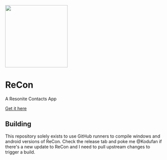 <img src="https://github.com/Nutcake/ReCon/raw/main/assets/images/logo512.png" width="200"/>

# ReCon

A Resonite Contacts App

[Get it here](https://github.com/Nutcake/ReCon/releases/latest)

## Building

This repository solely exists to use GitHub runners to compile windows and android versions of ReCon. Check the release tab and poke me @Kodufan if there's a new update to ReCon and I need to pull upstream changes to trigger a build.